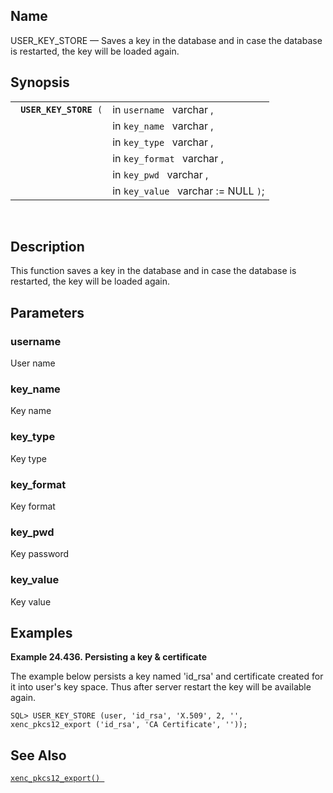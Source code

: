 <div id="fn_user_key_store" class="refentry">

<div class="titlepage">

</div>

<div class="refnamediv">

## Name

USER_KEY_STORE — Saves a key in the database and in case the database is
restarted, the key will be loaded again.

</div>

<div class="refsynopsisdiv">

## Synopsis

<div id="fsyn_user_key_store" class="funcsynopsis">

|                             |                                      |
|-----------------------------|--------------------------------------|
| ` `**`USER_KEY_STORE`**` (` | in `username ` varchar ,             |
|                             | in `key_name ` varchar ,             |
|                             | in `key_type ` varchar ,             |
|                             | in `key_format ` varchar ,           |
|                             | in `key_pwd ` varchar ,              |
|                             | in `key_value ` varchar := NULL `)`; |

<div class="funcprototype-spacer">

 

</div>

</div>

</div>

<div id="desc_user_key_store" class="refsect1">

## Description

This function saves a key in the database and in case the database is
restarted, the key will be loaded again.

</div>

<div id="params_user_key_store" class="refsect1">

## Parameters

<div id="id117380" class="refsect2">

### username

User name

</div>

<div id="id117383" class="refsect2">

### key_name

Key name

</div>

<div id="id117386" class="refsect2">

### key_type

Key type

</div>

<div id="id117389" class="refsect2">

### key_format

Key format

</div>

<div id="id117392" class="refsect2">

### key_pwd

Key password

</div>

<div id="id117395" class="refsect2">

### key_value

Key value

</div>

</div>

<div id="examples_user_key_store" class="refsect1">

## Examples

<div id="ex_user_key_store" class="example">

**Example 24.436. Persisting a key & certificate**

<div class="example-contents">

The example below persists a key named 'id_rsa' and certificate created
for it into user's key space. Thus after server restart the key will be
available again.

``` programlisting
SQL> USER_KEY_STORE (user, 'id_rsa', 'X.509', 2, '', xenc_pkcs12_export ('id_rsa', 'CA Certificate', ''));
```

</div>

</div>

  

</div>

<div id="seealso_user_key_store" class="refsect1">

## See Also

<a href="fn_xenc_pkcs12_export.html" class="link"
title="xenc_pkcs12_export"><code
class="function">xenc_pkcs12_export() </code></a>

</div>

</div>
